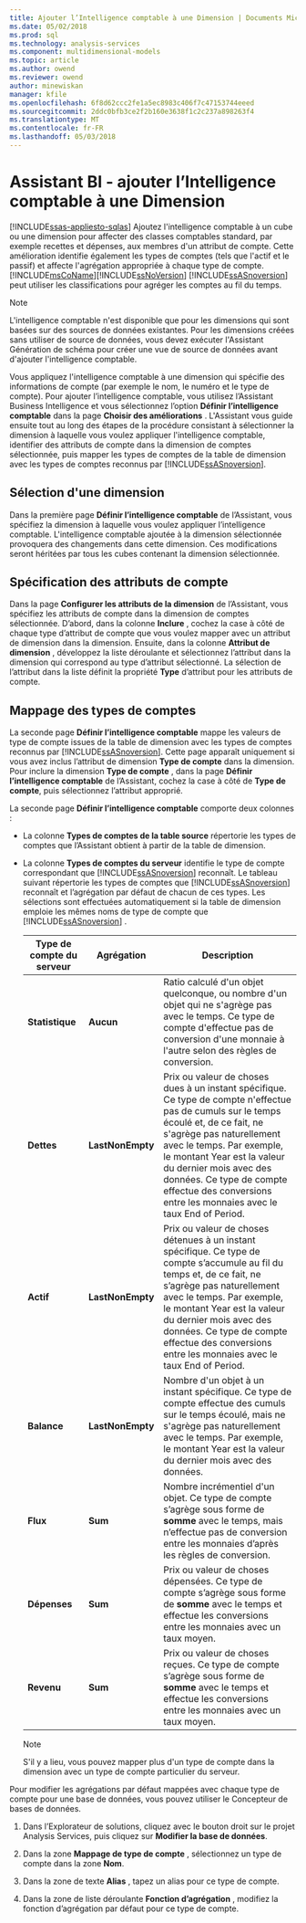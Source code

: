 ```yaml
---
title: Ajouter l’Intelligence comptable à une Dimension | Documents Microsoft
ms.date: 05/02/2018
ms.prod: sql
ms.technology: analysis-services
ms.component: multidimensional-models
ms.topic: article
ms.author: owend
ms.reviewer: owend
author: minewiskan
manager: kfile
ms.openlocfilehash: 6f8d62ccc2fe1a5ec8983c406f7c47153744eeed
ms.sourcegitcommit: 2ddc0bfb3ce2f2b160e3638f1c2c237a898263f4
ms.translationtype: MT
ms.contentlocale: fr-FR
ms.lasthandoff: 05/03/2018
---
```

# <a name="bi-wizard---add-account-intelligence-to-a-dimension"></a>Assistant BI - ajouter l’Intelligence comptable à une Dimension
[!INCLUDE[ssas-appliesto-sqlas](../../includes/ssas-appliesto-sqlas.md)]
  Ajoutez l'intelligence comptable à un cube ou une dimension pour affecter des classes comptables standard, par exemple recettes et dépenses, aux membres d'un attribut de compte. Cette amélioration identifie également les types de comptes (tels que l'actif et le passif) et affecte l'agrégation appropriée à chaque type de compte. [!INCLUDE[msCoName](../../includes/msconame-md.md)][!INCLUDE[ssNoVersion](../../includes/ssnoversion-md.md)] [!INCLUDE[ssASnoversion](../../includes/ssasnoversion-md.md)] peut utiliser les classifications pour agréger les comptes au fil du temps.  
  
> [!NOTE]  
>  L'intelligence comptable n'est disponible que pour les dimensions qui sont basées sur des sources de données existantes. Pour les dimensions créées sans utiliser de source de données, vous devez exécuter l'Assistant Génération de schéma pour créer une vue de source de données avant d'ajouter l'intelligence comptable.  
  
 Vous appliquez l'intelligence comptable à une dimension qui spécifie des informations de compte (par exemple le nom, le numéro et le type de compte). Pour ajouter l’intelligence comptable, vous utilisez l’Assistant Business Intelligence et vous sélectionnez l’option **Définir l’intelligence comptable** dans la page **Choisir des améliorations** . L'Assistant vous guide ensuite tout au long des étapes de la procédure consistant à sélectionner la dimension à laquelle vous voulez appliquer l'intelligence comptable, identifier des attributs de compte dans la dimension de comptes sélectionnée, puis mapper les types de comptes de la table de dimension avec les types de comptes reconnus par [!INCLUDE[ssASnoversion](../../includes/ssasnoversion-md.md)].  
  
## <a name="selecting-a-dimension"></a>Sélection d'une dimension  
 Dans la première page **Définir l’intelligence comptable** de l’Assistant, vous spécifiez la dimension à laquelle vous voulez appliquer l’intelligence comptable. L'intelligence comptable ajoutée à la dimension sélectionnée provoquera des changements dans cette dimension. Ces modifications seront héritées par tous les cubes contenant la dimension sélectionnée.  
  
## <a name="specifying-account-attributes"></a>Spécification des attributs de compte  
 Dans la page **Configurer les attributs de la dimension** de l’Assistant, vous spécifiez les attributs de compte dans la dimension de comptes sélectionnée. D’abord, dans la colonne **Inclure** , cochez la case à côté de chaque type d’attribut de compte que vous voulez mapper avec un attribut de dimension dans la dimension. Ensuite, dans la colonne **Attribut de dimension** , développez la liste déroulante et sélectionnez l’attribut dans la dimension qui correspond au type d’attribut sélectionné. La sélection de l’attribut dans la liste définit la propriété **Type** d’attribut pour les attributs de compte.  
  
## <a name="mapping-account-types"></a>Mappage des types de comptes  
 La seconde page **Définir l’intelligence comptable** mappe les valeurs de type de compte issues de la table de dimension avec les types de comptes reconnus par [!INCLUDE[ssASnoversion](../../includes/ssasnoversion-md.md)]. Cette page apparaît uniquement si vous avez inclus l’attribut de dimension **Type de compte** dans la dimension. Pour inclure la dimension **Type de compte** , dans la page **Définir l’intelligence comptable** de l’Assistant, cochez la case à côté de **Type de compte**, puis sélectionnez l’attribut approprié.  
  
 La seconde page **Définir l’intelligence comptable** comporte deux colonnes :  
  
-   La colonne **Types de comptes de la table source** répertorie les types de comptes que l’Assistant obtient à partir de la table de dimension.  
  
-   La colonne **Types de comptes du serveur** identifie le type de compte correspondant que [!INCLUDE[ssASnoversion](../../includes/ssasnoversion-md.md)] reconnaît. Le tableau suivant répertorie les types de comptes que [!INCLUDE[ssASnoversion](../../includes/ssasnoversion-md.md)] reconnaît et l’agrégation par défaut de chacun de ces types. Les sélections sont effectuées automatiquement si la table de dimension emploie les mêmes noms de type de compte que [!INCLUDE[ssASnoversion](../../includes/ssasnoversion-md.md)] .  
  
    |Type de compte du serveur|Agrégation|Description|  
    |-------------------------|-----------------|-----------------|  
    |**Statistique**|**Aucun**|Ratio calculé d'un objet quelconque, ou nombre d'un objet qui ne s'agrège pas avec le temps. Ce type de compte d'effectue pas de conversion d'une monnaie à l'autre selon des règles de conversion.|  
    |**Dettes**|**LastNonEmpty**|Prix ou valeur de choses dues à un instant spécifique. Ce type de compte n'effectue pas de cumuls sur le temps écoulé et, de ce fait, ne s'agrège pas naturellement avec le temps. Par exemple, le montant Year est la valeur du dernier mois avec des données. Ce type de compte effectue des conversions entre les monnaies avec le taux End of Period.|  
    |**Actif**|**LastNonEmpty**|Prix ou valeur de choses détenues à un instant spécifique. Ce type de compte s’accumule au fil du temps et, de ce fait, ne s’agrège pas naturellement avec le temps. Par exemple, le montant Year est la valeur du dernier mois avec des données. Ce type de compte effectue des conversions entre les monnaies avec le taux End of Period.|  
    |**Balance**|**LastNonEmpty**|Nombre d'un objet à un instant spécifique. Ce type de compte effectue des cumuls sur le temps écoulé, mais ne s'agrège pas naturellement avec le temps. Par exemple, le montant Year est la valeur du dernier mois avec des données.|  
    |**Flux**|**Sum**|Nombre incrémentiel d'un objet. Ce type de compte s’agrège sous forme de **somme** avec le temps, mais n’effectue pas de conversion entre les monnaies d’après les règles de conversion.|  
    |**Dépenses**|**Sum**|Prix ou valeur de choses dépensées. Ce type de compte s’agrège sous forme de **somme** avec le temps et effectue les conversions entre les monnaies avec un taux moyen.|  
    |**Revenu**|**Sum**|Prix ou valeur de choses reçues. Ce type de compte s’agrège sous forme de **somme** avec le temps et effectue les conversions entre les monnaies avec un taux moyen.|  
  
    > [!NOTE]  
    >  S'il y a lieu, vous pouvez mapper plus d'un type de compte dans la dimension avec un type de compte particulier du serveur.  
  
 Pour modifier les agrégations par défaut mappées avec chaque type de compte pour une base de données, vous pouvez utiliser le Concepteur de bases de données.  
  
1.  Dans l’Explorateur de solutions, cliquez avec le bouton droit sur le projet Analysis Services, puis cliquez sur **Modifier la base de données**.  
  
2.  Dans la zone **Mappage de type de compte** , sélectionnez un type de compte dans la zone **Nom**.  
  
3.  Dans la zone de texte **Alias** , tapez un alias pour ce type de compte.  
  
4.  Dans la zone de liste déroulante **Fonction d’agrégation** , modifiez la fonction d’agrégation par défaut pour ce type de compte.  
  
  
